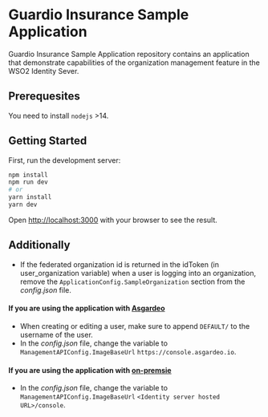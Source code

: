 # Guardio Insurance Sample Application

Guardio Insurance Sample Application repository contains an application that demonstrate capabilities of the organization management feature in the WSO2 Identity Sever.

## Prerequesites
You need to install ```nodejs``` >14.

## Getting Started

First, run the development server:

```bash
npm install
npm run dev
# or
yarn install
yarn dev
```
Open [http://localhost:3000](http://localhost:3000) with your browser to see the result.

## Additionally
* If the federated organization id is returned in the idToken (in user_organization variable) when a user is logging into an organization, remove the `ApplicationConfig.SampleOrganization` section from the <i>config.json</i> file.

#### If you are using the application with [Asgardeo](https://wso2.com/asgardeo/)
* When creating or editing a user, make sure to append `DEFAULT/` to the username of the user.
* In the <i>config.json</i> file, change the variable to `ManagementAPIConfig.ImageBaseUrl` `https://console.asgardeo.io`.

#### If you are using the application with [on-premsie](https://is.docs.wso2.com/en/latest/)
* In the <i>config.json</i> file, change the variable to `ManagementAPIConfig.ImageBaseUrl` `<Identity server hosted URL>/console`.
